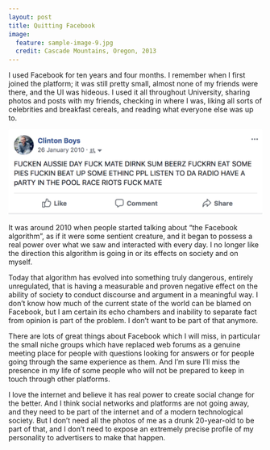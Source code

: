 ```yaml
---
layout: post
title: Quitting Facebook
image:
  feature: sample-image-9.jpg
  credit: Cascade Mountains, Oregon, 2013
---
```


I used Facebook for ten years and four months. I remember when I first joined the platform; it was still pretty small, 
almost none of my friends were there, and the UI was hideous. I used it all throughout University, sharing photos and 
posts with my friends, checking in where I was, liking all sorts of celebrities and breakfast cereals, and reading 
what everyone else was up to.

![An example post](https://github.com/clintonboys/clintonboys.github.io/blob/master/_posts/fb-post.png?raw=true)

It was around 2010 when people started talking about “the Facebook algorithm”, as if it were some sentient creature, 
and it began to possess a real power over what we saw and interacted with every day. I no longer like the direction 
this algorithm is going in or its effects on society and on myself. 

Today that algorithm has evolved into something truly dangerous, entirely unregulated, that is having a measurable 
and proven negative effect on the ability of society to conduct discourse and argument in a meaningful way. I don’t 
know how much of the current state of the world can be blamed on Facebook, but I am certain its echo chambers and 
inability to separate fact from opinion is part of the problem. I don’t want to be part of that anymore. 

There are lots of great things about Facebook which I will miss, in particular the small niche groups which have 
replaced web forums as a genuine meeting place for people with questions looking for answers or for people going through 
the same experience as them. And I’m sure I’ll miss the presence in my life of some people who will not be prepared 
to keep in touch through other platforms. 

I love the internet and believe it has real power to create social change for the better. And I think social 
networks and platforms are not going away, and they need to be part of the internet and of a modern technological 
society. But I don’t need all the photos of me as a drunk 20-year-old to be part of that, and I don’t need to 
expose an extremely precise profile of my personality to advertisers to make that happen. 